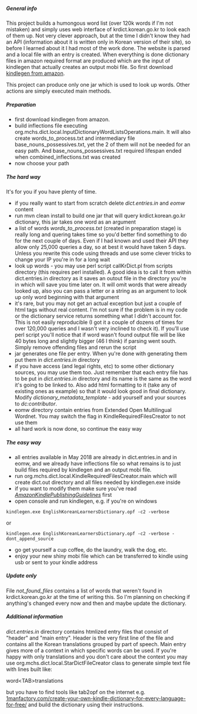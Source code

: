 ##### General info

This project builds a humongous word list (over 120k words if I'm not mistaken) and simply uses web interface of krdict.korean.go.kr to look each of them up. Not very clever approach, but at the time I didn't know they had an API (information about it is written only in Korean version of their site), so before I learned about it I had most of the work done. The website is parsed and a local file with an entry is created. When everything is done dictionary files in amazon required format are produced which are the input of kindlegen that actually creates an output mobi file. So first download [kindlegen from amazon](https://www.amazon.com/gp/feature.html?ie=UTF8&docId=1000765211).

This project can produce only one jar which is used to look up words. Other actions are simply executed main methods.

##### Preparation
- first download kindlegen from amazon.
- build inflections file executing org.mchs.dict.local.InputDictionaryWordListsOperations.main. It will also create words_to_process.txt and intermediary file base_nouns_possessives.txt, yet the 2 of them will not be needed for an easy path. And base_nouns_possessives.txt required lifespan ended when combined_inflections.txt was created
- now choose your path

##### The hard way

It's for you if you have plenty of time.

- if you really want to start from scratch delete _dict.entries.in_ and _eomw_ content
- run mvn clean install to build one jar that will query krdict.korean.go.kr dictionary, this jar takes one word as an argument
- a list of words _words_to_process.txt_ (created in preparation stage) is really long and quering takes time so you'd better find something to do for the next couple of days. Even if I had known and used their API they allow only 25,000 queries a day, so at best it would have taken 5 days. Unless you rewrite this code using threads and use some clever tricks to change your IP you're in for a long wait
- look up words - you may use perl script callKrDict.pl from scripts directory (this requires perl installed). A good idea is to call it from within dict.entries.in directory as it saves an outout file in the directory you're in which will save you time later on. It will omit words that were already looked up, also you can pass a letter or a string as an argument to look up only word beginning with that argument
- it's rare, but you may not get an actual exception but just a couple of html tags without real content. I'm not sure if the problem is in my code or the dictionary service returns something what I didn't account for. This is not easily reproducible (I got it a couple of dozens of times for over 120,000 queries and I wasn't very inclined to check it). If you'll use perl script you'll notice that if word wasn't found output file will be like 40 bytes long and slightly bigger (46 I think) if  parsing went south. Simply remove offending files and rerun the script
- jar generates one file per entry. When yu're done with generating them put them in _dict.entries.in_ directory
- if you have access (and legal rights, etc) to some other dictionary sources, you may use them too. Just remember that each entry file has to be put in _dict.entries.in_ directory and its name is the same as the word it's going to be linked to. Also add html formatting to it (take any of existing ones as example) so that it would look good in final dictionary. Modify _dictionary_metadata_template_ - add yourself and your sources to _dc:contributor_.
- eomw directory contain entries from Extended Open Multilingual Wordnet. You may switch the flag in KindleRequiredFilesCreator to not use them
- all hard work is now done, so continue the easy way


##### The easy way
- all entries available in May 2018 are already in dict.entries.in and in eomw, and we already have inflections file so what remains is to just build files required by kindlegen and an output mobi file.
- run org.mchs.dict.local.KindleRequiredFilesCreator.main which will create dict.out directory and all files needed by kindlegen.exe inside
- if you want to modify them make sure you've read [_AmazonKindlePublishingGuidelines_](http://kindlegen.s3.amazonaws.com/AmazonKindlePublishingGuidelines.pdf) first
- open console and run kindlegen, e.g. if you're on windows

```kindlegen.exe EnglishKoreanLearnersDictionary.opf -c2 -verbose ```

or

`kindlegen.exe EnglishKoreanLearnersDictionary.opf -c2 -verbose -dont_append_source`
- go get yourself a cup coffee, do the laundry, walk the dog, etc.
- enjoy your new shiny mobi file which can be transferred to kindle using usb or sent to your kindle address

##### Update only

 File _not_found_files_ contains a list of words that weren't found in krdict.korean.go.kr at the time of writing this. So I'm planning on checking if anything's changed every now and then and maybe update the dictionary.

##### Additional information

_dict.entries.in_ directory contains htmlized entry files that consist of "header" and "main entry". Header is the very first line of the file and contains all the Korean translations grouped by part of speech. Main entry gives more of a context in which specific words can be used. If you're happy with only translations and you don't care about the context you may use org.mchs.dict.local.StarDictFileCreator class to generate simple text file with lines built like:

word\<TAB\>translations

but you have to find tools like tab2opf on the internet e.g. [1manfactory.com/create-your-own-kindle-dictionary-for-every-language-for-free/](1manfactory.com/create-your-own-kindle-dictionary-for-every-language-for-free/) and build the dictionary using their instructions.